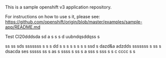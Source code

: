 This is a sample openshift v3 application repository.  

For instructions on how to use s  it, please see: https://github.com/openshift/origin/blob/master/examples/sample-app/README.md

Test CI20dddsda
sd a s s
s d uubndqsddqss s

ss ss sds sssssss
 s s s
dd s s
s s  s s  s s ssd s dazd&a adzdds sssssss
 s ss s  dsacda ses sssss
ss s  as
 s ssss 
 s ss s  a
sss  s
sss
 s s
c
cccc
 s s
